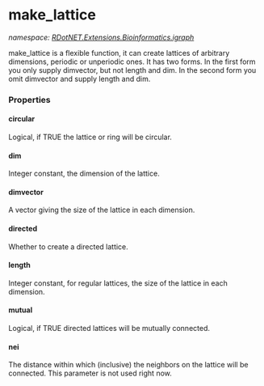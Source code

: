 ﻿# make_lattice
_namespace: [RDotNET.Extensions.Bioinformatics.igraph](./index.md)_

make_lattice is a flexible function, it can create lattices of arbitrary dimensions, periodic or unperiodic ones. It has two forms. 
 In the first form you only supply dimvector, but not length and dim. In the second form you omit dimvector and supply length and dim.




### Properties

#### circular
Logical, if TRUE the lattice or ring will be circular.
#### dim
Integer constant, the dimension of the lattice.
#### dimvector
A vector giving the size of the lattice in each dimension.
#### directed
Whether to create a directed lattice.
#### length
Integer constant, for regular lattices, the size of the lattice in each dimension.
#### mutual
Logical, if TRUE directed lattices will be mutually connected.
#### nei
The distance within which (inclusive) the neighbors on the lattice will be connected. This parameter is not used right now.
